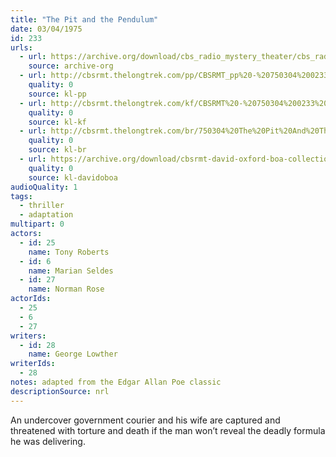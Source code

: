 ```yaml
---
title: "The Pit and the Pendulum"
date: 03/04/1975
id: 233
urls: 
  - url: https://archive.org/download/cbs_radio_mystery_theater/cbs_radio_mystery_theater-0201-0250.zip/cbs_radio_mystery_theater-0201-0250%2Fcbsrmt_0233_the_pit_and_the_pendulum.mp3
    source: archive-org
  - url: http://cbsrmt.thelongtrek.com/pp/CBSRMT_pp%20-%20750304%200233%20The%20Pit%20and%20the%20Pendulum.mp3
    quality: 0
    source: kl-pp
  - url: http://cbsrmt.thelongtrek.com/kf/CBSRMT%20-%20750304%200233%20The%20Pit%20And%20The%20Pendulum_kf.mp3
    quality: 0
    source: kl-kf
  - url: http://cbsrmt.thelongtrek.com/br/750304%20The%20Pit%20And%20The%20Pendulum%20-%20WOR.mp3
    quality: 0
    source: kl-br
  - url: https://archive.org/download/cbsrmt-david-oxford-boa-collection/CBSRMT-750304-0233-The-Pit-and-the-Pendulum-(64-44)_kf-{BoA}.mp3
    quality: 0
    source: kl-davidoboa
audioQuality: 1
tags: 
  - thriller
  - adaptation
multipart: 0
actors:  
  - id: 25
    name: Tony Roberts  
  - id: 6
    name: Marian Seldes  
  - id: 27
    name: Norman Rose
actorIds:  
  - 25  
  - 6  
  - 27
writers:  
  - id: 28
    name: George Lowther
writerIds:  
  - 28
notes: adapted from the Edgar Allan Poe classic
descriptionSource: nrl
---
```

An undercover government courier and his wife are captured and threatened with torture and death if the man won’t reveal the deadly formula he was delivering.